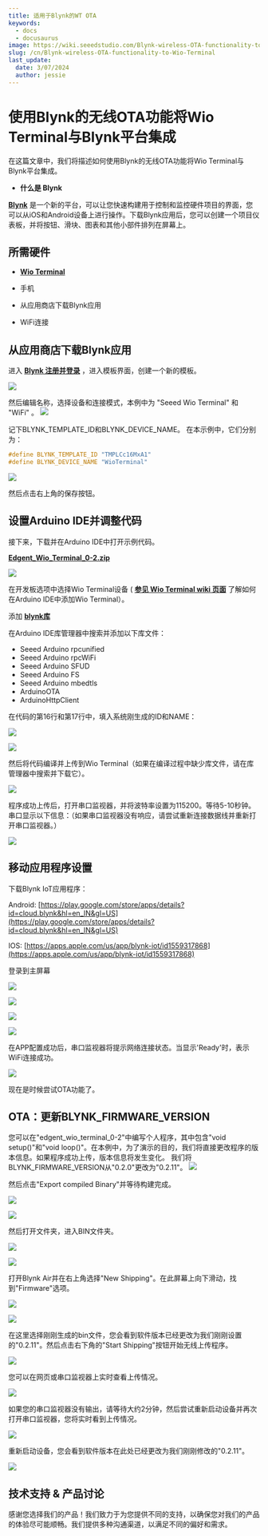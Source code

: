 ```yaml
---
title: 适用于Blynk的WT OTA
keywords:
  - docs
  - docusaurus
image: https://wiki.seeedstudio.com/Blynk-wireless-OTA-functionality-to-Wio-Terminal/
slug: /cn/Blynk-wireless-OTA-functionality-to-Wio-Terminal
last_update:
  date: 3/07/2024
  author: jessie
---
```


# 使用Blynk的无线OTA功能将Wio Terminal与Blynk平台集成

在这篇文章中，我们将描述如何使用Blynk的无线OTA功能将Wio Terminal与Blynk平台集成。

- **什么是 Blynk**

[**Blynk**](https://blynk.io/) 是一个新的平台，可以让您快速构建用于控制和监控硬件项目的界面，您可以从iOS和Android设备上进行操作。下载Blynk应用后，您可以创建一个项目仪表板，并将按钮、滑块、图表和其他小部件排列在屏幕上。

## 所需硬件

- [**Wio Terminal**](https://www.seeedstudio.com/Wio-Terminal-p-4509.html)

- 手机
- 从应用商店下载Blynk应用
- WiFi连接

## 从应用商店下载Blynk应用

进入 [**Blynk 注册并登录**](https://blynk.cloud/dashboard/login) ，进入模板界面，创建一个新的模板。

![](https://files.seeedstudio.com/wiki/Blynk-wireless-OTA-functionality-to-Wio-Termina/1.png)

然后编辑名称，选择设备和连接模式，本例中为 "Seeed Wio Terminal" 和 "WiFi" 。
![](https://files.seeedstudio.com/wiki/Blynk-wireless-OTA-functionality-to-Wio-Termina/60.jpg)

记下BLYNK_TEMPLATE_ID和BLYNK_DEVICE_NAME。
在本示例中，它们分别为：

```C++
#define BLYNK_TEMPLATE_ID "TMPLCc16MxA1"
#define BLYNK_DEVICE_NAME "WioTerminal"
```

![](https://files.seeedstudio.com/wiki/Blynk-wireless-OTA-functionality-to-Wio-Termina/3.png)

然后点击右上角的保存按钮。

## 设置Arduino IDE并调整代码

接下来，下载并在Arduino IDE中打开示例代码。

[**Edgent_Wio_Terminal_0-2.zip**](https://files.seeedstudio.com/wiki/Blynk-wireless-OTA-functionality-to-Wio-Termina/Edgent_Wio_Terminal_0-2.zip)

![](https://files.seeedstudio.com/wiki/Blynk-wireless-OTA-functionality-to-Wio-Termina/4.jpg)

在开发板选项中选择Wio Terminal设备 ( [**参见 Wio Terminal wiki 页面**](https://blynk.cloud/dashboard/login) 了解如何在Arduino IDE中添加Wio Terminal）。

添加 [**blynk库**](https://github.com/blynkkk/blynk-library)

在Arduino IDE库管理器中搜索并添加以下库文件：

- Seeed Arduino rpcunified
- Seeed Arduino rpcWiFi
- Seeed Arduino SFUD
- Seeed Arduino FS
- Seeed Arduino mbedtls
- ArduinoOTA
- ArduinoHttpClient

在代码的第16行和第17行中，填入系统刚生成的ID和NAME：

![](https://files.seeedstudio.com/wiki/Blynk-wireless-OTA-functionality-to-Wio-Termina/5.jpg)

![](https://files.seeedstudio.com/wiki/Blynk-wireless-OTA-functionality-to-Wio-Termina/6.jpg)

然后将代码编译并上传到Wio Terminal（如果在编译过程中缺少库文件，请在库管理器中搜索并下载它）。

![](https://files.seeedstudio.com/wiki/Blynk-wireless-OTA-functionality-to-Wio-Termina/7.png)

程序成功上传后，打开串口监视器，并将波特率设置为115200。等待5-10秒钟。串口显示以下信息：（如果串口监视器没有响应，请尝试重新连接数据线并重新打开串口监视器。）

![](https://files.seeedstudio.com/wiki/Blynk-wireless-OTA-functionality-to-Wio-Termina/8.jpg)

## 移动应用程序设置

下载Blynk IoT应用程序：

Android: [https://play.google.com/store/apps/details?id=cloud.blynk&hl=en_IN&gl=US](https://play.google.com/store/apps/details?id=cloud.blynk&hl=en_IN&gl=US)

IOS: [https://apps.apple.com/us/app/blynk-iot/id1559317868](https://apps.apple.com/us/app/blynk-iot/id1559317868)

登录到主屏幕

![](https://files.seeedstudio.com/wiki/Blynk-wireless-OTA-functionality-to-Wio-Termina/xinshouji111.png)

![](https://files.seeedstudio.com/wiki/Blynk-wireless-OTA-functionality-to-Wio-Termina/xinshouji222.png)

![](https://files.seeedstudio.com/wiki/Blynk-wireless-OTA-functionality-to-Wio-Termina/xinshouji333.png)

![](https://files.seeedstudio.com/wiki/Blynk-wireless-OTA-functionality-to-Wio-Termina/xinshouji4454.png)

在APP配置成功后，串口监视器将提示网络连接状态。当显示'Ready'时，表示WiFi连接成功。

![](https://files.seeedstudio.com/wiki/Blynk-wireless-OTA-functionality-to-Wio-Termina/21.jpg)

现在是时候尝试OTA功能了。

## OTA：更新BLYNK_FIRMWARE_VERSION

您可以在"edgent_wio_terminal_0-2"中编写个人程序，其中包含"void setup()"和"void loop()"。在本例中，为了演示的目的，我们将直接更改程序的版本信息。如果程序成功上传，版本信息将发生变化。
我们将BLYNK_FIRMWARE_VERSION从"0.2.0"更改为"0.2.11"。
![](https://files.seeedstudio.com/wiki/Blynk-wireless-OTA-functionality-to-Wio-Termina/22.jpg)

然后点击"Export compiled Binary"并等待构建完成。

![](https://files.seeedstudio.com/wiki/Blynk-wireless-OTA-functionality-to-Wio-Termina/23.jpg)

![](https://files.seeedstudio.com/wiki/Blynk-wireless-OTA-functionality-to-Wio-Termina/24.png)

然后打开文件夹，进入BIN文件夹。

![](https://files.seeedstudio.com/wiki/Blynk-wireless-OTA-functionality-to-Wio-Termina/25.jpg)

![](https://files.seeedstudio.com/wiki/Blynk-wireless-OTA-functionality-to-Wio-Termina/26.jpg)

打开Blynk Air并在右上角选择"New Shipping"。在此屏幕上向下滑动，找到"Firmware"选项。

![](https://files.seeedstudio.com/wiki/Blynk-wireless-OTA-functionality-to-Wio-Termina/27.jpg)

![](https://files.seeedstudio.com/wiki/Blynk-wireless-OTA-functionality-to-Wio-Termina/28.jpg)

在这里选择刚刚生成的bin文件，您会看到软件版本已经更改为我们刚刚设置的"0.2.11"。然后点击右下角的"Start Shipping"按钮开始无线上传程序。

![](https://files.seeedstudio.com/wiki/Blynk-wireless-OTA-functionality-to-Wio-Termina/29.jpg)

您可以在网页或串口监视器上实时查看上传情况。

![](https://files.seeedstudio.com/wiki/Blynk-wireless-OTA-functionality-to-Wio-Termina/30.jpg)

如果您的串口监视器没有输出，请等待大约2分钟，然后尝试重新启动设备并再次打开串口监视器，您将实时看到上传情况。

![](https://files.seeedstudio.com/wiki/Blynk-wireless-OTA-functionality-to-Wio-Termina/31.jpg)

重新启动设备，您会看到软件版本在此处已经更改为我们刚刚修改的"0.2.11"。

![](https://files.seeedstudio.com/wiki/Blynk-wireless-OTA-functionality-to-Wio-Termina/32.jpg)

## 技术支持 & 产品讨论

感谢您选择我们的产品！我们致力于为您提供不同的支持，以确保您对我们的产品的体验尽可能顺畅。我们提供多种沟通渠道，以满足不同的偏好和需求。

<div class="button_tech_support_container">
<a href="https://forum.seeedstudio.com/" class="button_forum"></a> 
<a href="https://www.seeedstudio.com/contacts" class="button_email"></a>
</div>

<div class="button_tech_support_container">
<a href="https://discord.gg/eWkprNDMU7" class="button_discord"></a> 
<a href="https://github.com/Seeed-Studio/wiki-documents/discussions/69" class="button_discussion"></a>
</div>
